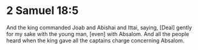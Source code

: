 # 2 Samuel 18:5

And the king commanded Joab and Abishai and Ittai, saying, [Deal] gently for my sake with the young man, [even] with Absalom. And all the people heard when the king gave all the captains charge concerning Absalom.